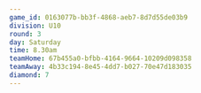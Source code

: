 ```yaml
---
game_id: 0163077b-bb3f-4868-aeb7-8d7d55de03b9
division: U10
round: 3
day: Saturday
time: 8.30am
teamHome: 67b455a0-bfbb-4164-9664-10209d098358
teamAway: 4b33c194-8e45-4dd7-b027-70e47d183035
diamond: 7
---
```

